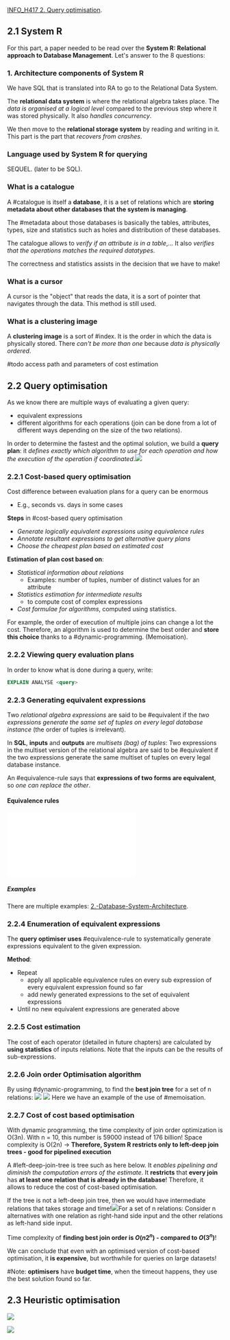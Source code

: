 [INFO_H417 2. Query optimisation](INFO_H417%202.%20Query%20optimisation.pdf#page=56).
## 2.1 System R
For this part, a paper needed to be read over the **System R: Relational approach to Database Management**.
Let's answer to the 8 questions:
### 1. Architecture components of System R
We have SQL that is translated into RA to go to the Relational Data System.

The **relational data system** is where the relational algebra takes place. The *data is organised at a logical level* compared to the previous step where it was stored physically. It also *handles concurrency*.

We then move to the **relational storage system** by reading and writing in it. This part is the part that *recovers from crashes*.
### Language used by System R for querying
SEQUEL. (later to be SQL).
### What is a catalogue
A #catalogue is itself a **database**, it is a set of relations which are **storing metadata about other databases that the system is managing**.

The #metadata about those databases is basically the tables, attributes, types, size and statistics such as holes and distribution of these databases.

The catalogue allows to *verify if an attribute is in a table*,... It also *verifies that the operations matches the required datatypes*.

The correctness and statistics assists in the decision that we have to make!
### What is a cursor
A cursor is the "object" that reads the data, it is a sort of pointer that navigates through the data. This method is still used.
### What is a clustering image
A **clustering image** is a sort of #index. It is the order in which the data is physically stored. There *can't be more than one* because *data is physically ordered*.

#todo access path and parameters of cost estimation
## 2.2 Query optimisation
As we know there are multiple ways of evaluating a given query:
- equivalent expressions
- different algorithms for each operations (join can be done from a lot of different ways depending on the size of the two relations).

In order to determine the fastest and the optimal solution, we build a **query plan**: it *defines exactly which algorithm to use for each operation and how the execution of the operation if coordinated*.![](Pasted%20image%2020231104112301.png)
### 2.2.1 Cost-based query optimisation
Cost difference between evaluation plans for a query can be enormous 
- E.g., seconds vs. days in some cases

**Steps** in #cost-based query optimisation
- *Generate logically equivalent expressions using equivalence rules* 
- *Annotate resultant expressions to get alternative query plans* 
- *Choose the cheapest plan based on estimated cost* 

**Estimation of plan cost based on**: 
- *Statistical information about relations*
	- Examples: number of tuples, number of distinct values for an attribute
- *Statistics estimation for intermediate results* 
	- to compute cost of complex expressions
- *Cost formulae for algorithms*, computed using statistics.

For example, the order of execution of multiple joins can change a lot the cost. Therefore, an algorithm is used to determine the best order and **store this choice** thanks to a #dynamic-programming. (Memoisation).
### 2.2.2 Viewing query evaluation plans
In order to know what is done during a query, write:
```SQL
EXPLAIN ANALYSE <query>
```
### 2.2.3 Generating equivalent expressions
Two *relational algebra expressions* are said to be #equivalent if the *two expressions generate the same set of tuples on every legal database instance* (the order of tuples is irrelevant).

In **SQL**, **inputs** and **outputs** are *multisets (bag) of tuples*: Two expressions in the multiset version of the relational algebra are said to be #equivalent if the two expressions generate the same multiset of tuples on every legal database instance.

An #equivalence-rule says that **expressions of two forms are equivalent**, so *one can replace the other*.
#### Equivalence rules
![2.-Database-System-Architecture](2.-Database-System-Architecture.pdf#page=12)
##### Examples
There are multiple examples: [2.-Database-System-Architecture](2.-Database-System-Architecture.pdf#page=18).
### 2.2.4 Enumeration of equivalent expressions
The **query optimiser uses** #equivalence-rule to systematically generate expressions equivalent to the given expression.

**Method**:
- Repeat 
	- apply all applicable equivalence rules on every sub expression of every equivalent expression found so far 
	- add newly generated expressions to the set of equivalent expressions 
- Until no new equivalent expressions are generated above
### 2.2.5 Cost estimation
The cost of each operator (detailed in future chapters) are calculated by **using statistics** of inputs relations. Note that the inputs can be the results of sub-expressions.
### 2.2.6 Join order Optimisation algorithm
By using #dynamic-programming, to find the **best join tree** for a set of n relations:
![](Pasted%20image%2020231104120156.png)
![](Pasted%20image%2020231104120214.png)
Here we have an example of the use of #memoisation.
### 2.2.7 Cost of cost based optimisation
With dynamic programming, the time complexity of join order optimization is O(3n). 
With n = 10, this number is 59000 instead of 176 billion!
Space complexity is O(2n) 
$\to$  **Therefore, System R restricts only to left-deep join trees - good for pipelined execution**

A #left-deep-join-tree is tree such as here below. It *enables pipelining and diminish the computation errors of the estimate*. It **restricts** that **every join** has **at least one relation that is already in the database**! Therefore, it allows to reduce the cost of cost-based optimisation.

If the tree is not a left-deep join tree, then we would have intermediate relations that takes storage and time!![](https://lh7-us.googleusercontent.com/38WzPIWIDB7GCTnBTM8kvVDSptRxcjVHFEMtTYmXblemexijLaKBMnAt55Tf513VeLvrgP685uMGploGvNs6wk6RRJk-aSprxVSkPbsnE_dD4TtUmBcN_gP1wgwN6bP3MNnutSbI5dZIqGDbMGcVd6h4Tw=s2048)For a set of n relations: Consider n alternatives with one relation as right-hand side input and the other relations as left-hand side input.

Time complexity of **finding best join order is $O(n 2^n)$ - compared to $O(3^n)$**!

We can conclude that even with an optimised version of cost-based optimisation, it **is expensive**, but worthwhile for queries on large datasets!

#Note: **optimisers** have **budget time**, when the timeout happens, they use the best solution found so far.
## 2.3 Heuristic optimisation
![](Pasted%20image%2020231104121152.png)

![](Pasted%20image%2020231104121434.png)
